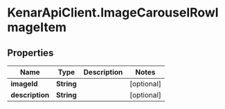 # KenarApiClient.ImageCarouselRowImageItem

## Properties

Name | Type | Description | Notes
------------ | ------------- | ------------- | -------------
**imageId** | **String** |  | [optional] 
**description** | **String** |  | [optional] 


